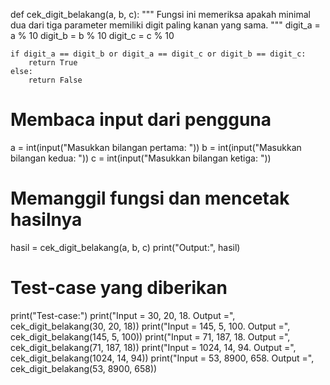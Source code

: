 def cek_digit_belakang(a, b, c):
    """
    Fungsi ini memeriksa apakah minimal dua dari tiga parameter memiliki digit paling kanan yang sama.
    """
    digit_a = a % 10
    digit_b = b % 10
    digit_c = c % 10

    if digit_a == digit_b or digit_a == digit_c or digit_b == digit_c:
        return True
    else:
        return False

# Membaca input dari pengguna
a = int(input("Masukkan bilangan pertama: "))
b = int(input("Masukkan bilangan kedua: "))
c = int(input("Masukkan bilangan ketiga: "))

# Memanggil fungsi dan mencetak hasilnya
hasil = cek_digit_belakang(a, b, c)
print("Output:", hasil)

# Test-case yang diberikan
print("Test-case:")
print("Input = 30, 20, 18. Output =", cek_digit_belakang(30, 20, 18))
print("Input = 145, 5, 100. Output =", cek_digit_belakang(145, 5, 100))
print("Input = 71, 187, 18. Output =", cek_digit_belakang(71, 187, 18))
print("Input = 1024, 14, 94. Output =", cek_digit_belakang(1024, 14, 94))
print("Input = 53, 8900, 658. Output =", cek_digit_belakang(53, 8900, 658))
